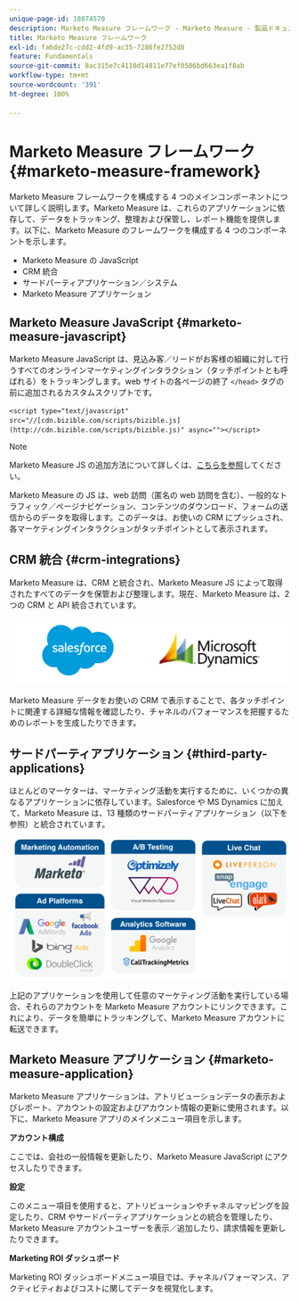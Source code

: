 ```yaml
---
unique-page-id: 18874570
description: Marketo Measure フレームワーク - Marketo Measure - 製品ドキュメント
title: Marketo Measure フレームワーク
exl-id: fa6de27c-cdd2-4fd9-ac35-7286fe2752d8
feature: Fundamentals
source-git-commit: 8ac315e7c4110d14811e77ef0586bd663ea1f8ab
workflow-type: tm+mt
source-wordcount: '391'
ht-degree: 100%

---
```


# Marketo Measure フレームワーク {#marketo-measure-framework}

Marketo Measure フレームワークを構成する 4 つのメインコンポーネントについて詳しく説明します。Marketo Measure は、これらのアプリケーションに依存して、データをトラッキング、整理および保管し、レポート機能を提供します。以下に、Marketo Measure のフレームワークを構成する 4 つのコンポーネントを示します。

* Marketo Measure の JavaScript
* CRM 統合
* サードパーティアプリケーション／システム
* Marketo Measure アプリケーション

## Marketo Measure JavaScript {#marketo-measure-javascript}

Marketo Measure JavaScript は、見込み客／リードがお客様の組織に対して行うすべてのオンラインマーケティングインタラクション（タッチポイントとも呼ばれる）をトラッキングします。web サイトの各ページの終了 `</head>` タグの前に追加されるカスタムスクリプトです。

`<script type="text/javascript" src="//[cdn.bizible.com/scripts/bizible.js](http://cdn.bizible.com/scripts/bizible.js)" async=""></script>`

>[!NOTE]
>
>Marketo Measure JS の追加方法について詳しくは、[こちらを参照](/help/marketo-measure-tracking/setting-up-tracking/adding-marketo-measure-script.md)してください。

Marketo Measure の JS は、web 訪問（匿名の web 訪問を含む）、一般的なトラフィック／ページナビゲーション、コンテンツのダウンロード、フォームの送信からのデータを取得します。このデータは、お使いの CRM にプッシュされ、各マーケティングインタラクションがタッチポイントとして表示されます。

## CRM 統合 {#crm-integrations}

Marketo Measure は、CRM と統合され、Marketo Measure JS によって取得されたすべてのデータを保管および整理します。現在、Marketo Measure は、2 つの CRM と API 統合されています。

![](assets/1-2.png)

Marketo Measure データをお使いの CRM で表示することで、各タッチポイントに関連する詳細な情報を確認したり、チャネルのパフォーマンスを把握するためのレポートを生成したりできます。

## サードパーティアプリケーション {#third-party-applications}

ほとんどのマーケターは、マーケティング活動を実行するために、いくつかの異なるアプリケーションに依存しています。Salesforce や MS Dynamics に加えて、Marketo Measure は、13 種類のサードパーティアプリケーション（以下を参照）と統合されています。

![](assets/2-1.png)

上記のアプリケーションを使用して任意のマーケティング活動を実行している場合、それらのアカウントを Marketo Measure アカウントにリンクできます。これにより、データを簡単にトラッキングして、Marketo Measure アカウントに転送できます。

## Marketo Measure アプリケーション {#marketo-measure-application}

Marketo Measure アプリケーションは、アトリビューションデータの表示およびレポート、アカウントの設定およびアカウント情報の更新に使用されます。以下に、Marketo Measure アプリのメインメニュー項目を示します。

**アカウント構成**

ここでは、会社の一般情報を更新したり、Marketo Measure JavaScript にアクセスしたりできます。

**設定**

このメニュー項目を使用すると、アトリビューションやチャネルマッピングを設定したり、CRM やサードパーティアプリケーションとの統合を管理したり、Marketo Measure アカウントユーザーを表示／追加したり、請求情報を更新したりできます。

**Marketing ROI ダッシュボード**

Marketing ROI ダッシュボードメニュー項目では、チャネルパフォーマンス、アクティビティおよびコストに関してデータを視覚化します。
